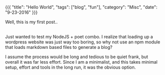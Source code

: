 {{{
"title": "Hello World",
"tags": ["blog", "fun"],
"category": "Misc",
"date": "9-23-2016"
}}}

Well, this is my first post..
<!--more-->
<br>Just wanted to test my NodeJS + poet combo. I realize that loading
up a wordpress website was just way too boring, so why not use an npm
module that loads markdown based files to generate a blog?

I assume the process would be long and tedious to be quiet frank, but overall it was
far less effort. Since I am a minimalist, and
this takes minimal setup, effort and tools in the long run, it was the obvious option.


